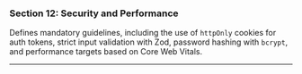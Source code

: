 ### **Section 12: Security and Performance**

Defines mandatory guidelines, including the use of `httpOnly` cookies for auth tokens, strict input validation with Zod, password hashing with `bcrypt`, and performance targets based on Core Web Vitals.

***
